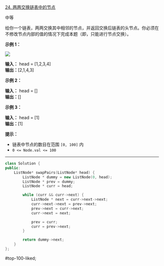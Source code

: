 [24. 两两交换链表中的节点](https://leetcode.cn/problems/swap-nodes-in-pairs/)

中等

给你一个链表，两两交换其中相邻的节点，并返回交换后链表的头节点。你必须在不修改节点内部的值的情况下完成本题（即，只能进行节点交换）。

**示例 1：**

![](https://assets.leetcode.com/uploads/2020/10/03/swap_ex1.jpg)

**输入：** head = [1,2,3,4]  
**输出：**[2,1,4,3]

**示例 2：**

**输入：** head = []  
**输出：**[]

**示例 3：**

**输入：** head = [1]  
**输出：**[1]

**提示：**

- 链表中节点的数目在范围 `[0, 100]` 内
- `0 <= Node.val <= 100`
---- ----
```cpp
class Solution {
public:
    ListNode* swapPairs(ListNode* head) {
        ListNode * dummy = new ListNode(0, head);
        ListNode * prev = dummy;
        ListNode * curr = head;

        while (curr && curr->next) {
            ListNode * next = curr->next->next;
            curr->next->next = prev->next;
            prev->next = curr->next;
            curr->next = next;

            prev = curr;
            curr = prev->next;
        }

        return dummy->next;
    }
};
```
#top-100-liked; 